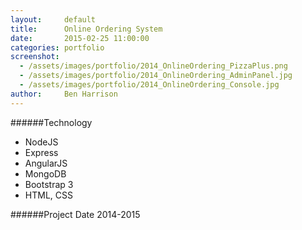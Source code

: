 ```yaml
---
layout:     default
title:      Online Ordering System
date:       2015-02-25 11:00:00
categories: portfolio
screenshot: 
  - /assets/images/portfolio/2014_OnlineOrdering_PizzaPlus.png
  - /assets/images/portfolio/2014_OnlineOrdering_AdminPanel.jpg
  - /assets/images/portfolio/2014_OnlineOrdering_Console.jpg
author:     Ben Harrison
---
```



######Technology

* NodeJS
* Express
* AngularJS
* MongoDB
* Bootstrap 3
* HTML, CSS

######Project Date
2014-2015
